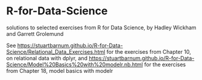 # R-for-Data-Science
solutions to selected exercises from R for Data Science, by Hadley Wickham and Garrett Grolemund

See https://stuartbarnum.github.io/R-for-Data-Science/Relational_Data_Exercises.html for the exercises from Chapter 10, on relational data with dplyr, and
https://stuartbarnum.github.io/R-for-Data-Science/Model%20Basics%20with%20modelr.nb.html for the exercises from Chapter 18, model basics with modelr
